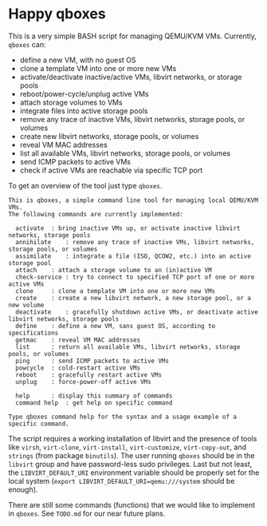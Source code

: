 # Happy qboxes
This is a very simple BASH script for managing QEMU/KVM VMs. Currently, `qboxes` can:

* define a new VM, with no guest OS
* clone a template VM into one or more new VMs
* activate/deactivate inactive/active VMs, libvirt networks, or storage pools
* reboot/power-cycle/unplug active VMs
* attach storage volumes to VMs
* integrate files into active storage pools
* remove any trace of inactive VMs, libvirt networks, storage pools, or volumes
* create new libvirt networks, storage pools, or volumes
* reveal VM MAC addresses
* list all available VMs, libvirt networks, storage pools, or volumes
* send ICMP packets to active VMs
* check if active VMs are reachable via specific TCP port

To get an overview of the tool just type `qboxes`.

```
This is qboxes, a simple command line tool for managing local QEMU/KVM VMs.
The following commands are currently implemented:

  activate	: bring inactive VMs up, or activate inactive libvirt networks, storage pools
  annihilate	: remove any trace of inactive VMs, libvirt networks, storage pools, or volumes
  assimilate	: integrate a file (ISO, QCOW2, etc.) into an active storage pool
  attach	: attach a storage volume to an (in)active VM
  check-service	: try to connect to specified TCP port of one or more active VMs
  clone		: clone a template VM into one or more new VMs
  create	: create a new libvirt network, a new storage pool, or a new volume
  deactivate	: gracefully shutdown active VMs, or deactivate active libvirt networks, storage pools
  define	: define a new VM, sans guest OS, according to specifications
  getmac	: reveal VM MAC addresses
  list		: return all available VMs, libvirt networks, storage pools, or volumes
  ping		: send ICMP packets to active VMs
  powcycle	: cold-restart active VMs
  reboot	: gracefully restart active VMs
  unplug	: force-power-off active VMs

  help		: display this summary of commands
  command help	: get help on specific command

Type qboxes command help for the syntax and a usage example of a specific command.
```

The script requires a working installation of libvirt and the presence of tools like `virsh`, `virt-clone`, `virt-install`, `virt-customize`, `virt-copy-out`, and `strings` (from package `binutils`). The user running `qboxes` should be in the `libvirt` group and have password-less sudo privileges. Last but not least, the `LIBVIRT_DEFAULT_URI` environment variable should be properly set for the local system (`export LIBVIRT_DEFAULT_URI=qemu:///system` should be enough).

There are still some commands (functions) that we would like to implement in `qboxes`. See `TODO.md` for our near future plans.
